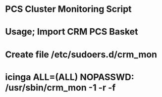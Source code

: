 # PCS Cluster Monitoring Script
#
# Usage; Import CRM PCS Basket
#
# Create file /etc/sudoers.d/crm_mon
# icinga ALL=(ALL) NOPASSWD: /usr/sbin/crm_mon -1 -r -f
